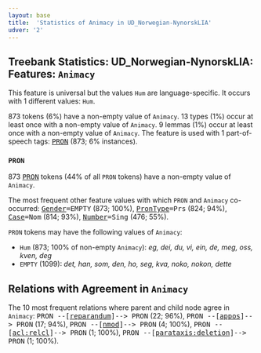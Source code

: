 ```yaml
---
layout: base
title:  'Statistics of Animacy in UD_Norwegian-NynorskLIA'
udver: '2'
---
```


## Treebank Statistics: UD_Norwegian-NynorskLIA: Features: `Animacy`

This feature is universal but the values `Hum` are language-specific.
It occurs with 1 different values: `Hum`.

873 tokens (6%) have a non-empty value of `Animacy`.
13 types (1%) occur at least once with a non-empty value of `Animacy`.
9 lemmas (1%) occur at least once with a non-empty value of `Animacy`.
The feature is used with 1 part-of-speech tags: <tt><a href="no_nynorsklia-pos-PRON.html">PRON</a></tt> (873; 6% instances).

### `PRON`

873 <tt><a href="no_nynorsklia-pos-PRON.html">PRON</a></tt> tokens (44% of all `PRON` tokens) have a non-empty value of `Animacy`.

The most frequent other feature values with which `PRON` and `Animacy` co-occurred: <tt><a href="no_nynorsklia-feat-Gender.html">Gender</a></tt><tt>=EMPTY</tt> (873; 100%), <tt><a href="no_nynorsklia-feat-PronType.html">PronType</a></tt><tt>=Prs</tt> (824; 94%), <tt><a href="no_nynorsklia-feat-Case.html">Case</a></tt><tt>=Nom</tt> (814; 93%), <tt><a href="no_nynorsklia-feat-Number.html">Number</a></tt><tt>=Sing</tt> (476; 55%).

`PRON` tokens may have the following values of `Animacy`:

* `Hum` (873; 100% of non-empty `Animacy`): <em>eg, dei, du, vi, ein, de, meg, oss, kven, deg</em>
* `EMPTY` (1099): <em>det, han, som, den, ho, seg, kva, noko, nokon, dette</em>

## Relations with Agreement in `Animacy`

The 10 most frequent relations where parent and child node agree in `Animacy`:
<tt>PRON --[<tt><a href="no_nynorsklia-dep-reparandum.html">reparandum</a></tt>]--> PRON</tt> (22; 96%),
<tt>PRON --[<tt><a href="no_nynorsklia-dep-appos.html">appos</a></tt>]--> PRON</tt> (17; 94%),
<tt>PRON --[<tt><a href="no_nynorsklia-dep-nmod.html">nmod</a></tt>]--> PRON</tt> (4; 100%),
<tt>PRON --[<tt><a href="no_nynorsklia-dep-acl-relcl.html">acl:relcl</a></tt>]--> PRON</tt> (1; 100%),
<tt>PRON --[<tt><a href="no_nynorsklia-dep-parataxis-deletion.html">parataxis:deletion</a></tt>]--> PRON</tt> (1; 100%).

